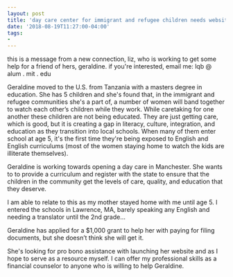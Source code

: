 ```yaml
---
layout: post
title: 'day care center for immigrant and refugee children needs website'
date: '2018-08-19T11:27:00-04:00'
tags:
- 
--- 
```


<p class="message">this is a message from a new connection, liz, who is working to get some help for a friend of hers, geraldine. if you're interested, email me: lqb @ alum . mit . edu</p>

Geraldine moved to the U.S. from Tanzania with a masters degree in education. She has 5 children and she's found that, in the immigrant and refugee communities she's a part of, a number of women will band together to watch each other’s children while they work. While caretaking for one another these children are not being educated. They are just getting care, which is good, but it is creating a gap in literacy, culture, integration, and education as they transition into local schools. When many of them enter school at age 5, it's the first time they're being exposed to English and English curriculums (most of the women staying home to watch the kids are illiterate themselves).

Geraldine is working towards opening a day care in Manchester. She wants to  to provide a curriculum and register with the state to ensure that the children in the community get the levels of care, quality, and education that they deserve.

I am able to relate to this as my mother stayed home with me until age 5. I entered the schools in Lawrence, MA, barely speaking any English and needing a translator until the 2nd grade…

Geraldine has applied for a $1,000 grant to help her with paying for filing documents, but she doesn’t think she will get it.

She's looking for pro bono assistance with launching her website and as I hope to serve as a resource myself. I can offer my professional skills as a financial counselor to anyone who is willing to help Geraldine.

<!-- hyperlink bank -->


<!-- &#042; = asterisk -->
<!-- &#039; = single quote '-->
